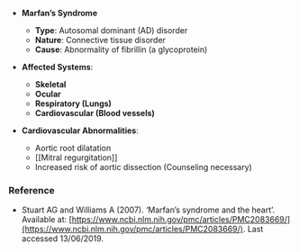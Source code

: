 - **Marfan’s Syndrome**
  - **Type**: Autosomal dominant (AD) disorder
  - **Nature**: Connective tissue disorder 
  - **Cause**: Abnormality of fibrillin (a glycoprotein)
  
- **Affected Systems**:
  - **Skeletal**
  - **Ocular**
  - **Respiratory (Lungs)**
  - **Cardiovascular (Blood vessels)**

- **Cardiovascular Abnormalities**: 
  - Aortic root dilatation
  - [[Mitral regurgitation]]
  - Increased risk of aortic dissection (Counseling necessary)

### **Reference**
- Stuart AG and Williams A (2007). ‘Marfan’s syndrome and the heart’. Available at: [https://www.ncbi.nlm.nih.gov/pmc/articles/PMC2083669/](https://www.ncbi.nlm.nih.gov/pmc/articles/PMC2083669/). Last accessed 13/06/2019.
